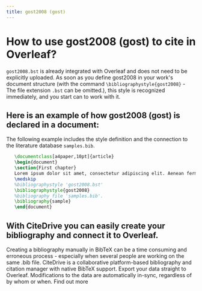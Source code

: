 ```yaml
---
title: gost2008 (gost)
---
```


# How to use gost2008 (gost) to cite in Overleaf? 
`gost2008.bst` is already integrated with Overleaf and does not need to be explicitly uploaded. As soon as you define gost2008 in your work's document structure (with the command `\bibliographystyle{gost2008}` - The file extension `.bst` can be omitted.), this style is recognized immediately, and you start can to work with it.

## Here is an example of how gost2008 (gost) is declared in a document:
The following example includes the style definition and the connection to the literature database `samples.bib`.
```tex
   \documentclass[a4paper,10pt]{article}
   \begin{document}
   \section{First chapter}
   Lorem ipsum dolor sit amet, consectetur adipiscing elit. Aenean fermentum justo massa, ut maximus mauris sodales et. Aenean vel elit a erat rhoncus pharetra.
   \medskip
   %bibliographystyle 'gost2008.bst'
   \bibliographystyle{gost2008}
   %bibliography file 'samples.bib'.
   \bibliography{sample}
   \end{document}
```

## With CiteDrive you can easily create your bibliography and connect it to Overleaf. 
Creating a bibliography manually in BibTeX can be a time consuming and erroneous process - especially when several people are working on the same .bib file. CiteDrive is a collaborative platform-based bibliography and citation manager with native BibTeX support. Export your data straight to Overleaf. Modifications to the data are automatically in-sync, regardless of by whom or when. Find out more